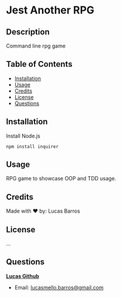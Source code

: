 # Jest Another RPG

  ## Description
  Command line rpg game

  ## Table of Contents
  * [Installation](#installation)
  * [Usage](#usage)
  * [Credits](#credits)
  * [License](#license)
  * [Questions](#questions)

  ## Installation
  
  Install Node.js
  
    npm install inquirer

  ## Usage
  RPG game to showcase OOP and TDD usage.

  ## Credits  
  Made with ❤️ by: Lucas Barros

  ## License
  ...

  ## Questions
  
  **[Lucas Github](https://github.com/lucasmbarros)**
  
  * Email: lucasmello.barros@gmail.com 

